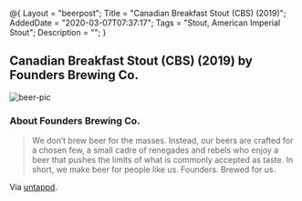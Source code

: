 @{
 Layout = "beerpost";
 Title = "Canadian Breakfast Stout (CBS) (2019)";
 AddedDate = "2020-03-07T07:37:17";
 Tags = "Stout, American Imperial Stout";
 Description = "";
 }
 

## Canadian Breakfast Stout (CBS) (2019) by Founders Brewing Co.

![beer-pic]

### About Founders Brewing Co.

> We don’t brew beer for the masses. Instead, our beers are crafted for a chosen few, a small cadre of renegades and rebels who enjoy a beer that pushes the limits of what is commonly accepted as taste. In short, we make beer for people like us. Founders. Brewed for us.

Via [untappd][untappd-url].

[untappd-url]: <https://untappd.com//foundersbrewing>
[beer-pic]: https://jasonpowley.com/assets/img/2020-03-07-canadian-breakfast-stout-cbs-2019.jpeg "Canadian Breakfast Stout (CBS) (2019) by Founders Brewing Co."
